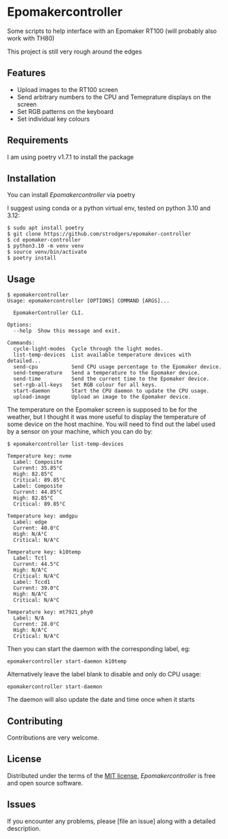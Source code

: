 # Epomakercontroller

Some scripts to help interface with an Epomaker RT100 (will probably also work with TH80)

This project is still very rough around the edges

## Features

- Upload images to the RT100 screen
- Send arbitrary numbers to the CPU and Temeprature displays on the screen
- Set RGB patterns on the keyboard
- Set individual key colours

## Requirements

I am using poetry v1.7.1 to install the package

## Installation

You can install _Epomakercontroller_ via poetry

I suggest using conda or a python virtual env, tested on python 3.10 and 3.12:

```console
$ sudo apt install poetry
$ git clone https://github.com/strodgers/epomaker-controller
$ cd epomaker-controller
$ python3.10 -m venv venv
$ source venv/bin/activate
$ poetry install
```

## Usage

```console
$ epomakercontroller
Usage: epomakercontroller [OPTIONS] COMMAND [ARGS]...

  EpomakerController CLI.

Options:
  --help  Show this message and exit.

Commands:
  cycle-light-modes  Cycle through the light modes.
  list-temp-devices  List available temperature devices with detailed...
  send-cpu           Send CPU usage percentage to the Epomaker device.
  send-temperature   Send a temperature to the Epomaker device.
  send-time          Send the current time to the Epomaker device.
  set-rgb-all-keys   Set RGB colour for all keys.
  start-daemon       Start the CPU daemon to update the CPU usage.
  upload-image       Upload an image to the Epomaker device.
```

The temperature on the Epomaker screen is supposed to be for the weather, but I thought it was more
useful to display the temperature of some device on the host machine. You will need to find out
the label used by a sensor on your machine, which you can do by:
```console
$ epomakercontroller list-temp-devices

Temperature key: nvme
  Label: Composite
  Current: 35.85°C
  High: 82.85°C
  Critical: 89.85°C
  Label: Composite
  Current: 44.85°C
  High: 82.85°C
  Critical: 89.85°C

Temperature key: amdgpu
  Label: edge
  Current: 40.0°C
  High: N/A°C
  Critical: N/A°C

Temperature key: k10temp
  Label: Tctl
  Current: 44.5°C
  High: N/A°C
  Critical: N/A°C
  Label: Tccd1
  Current: 39.0°C
  High: N/A°C
  Critical: N/A°C

Temperature key: mt7921_phy0
  Label: N/A
  Current: 28.0°C
  High: N/A°C
  Critical: N/A°C
```

Then you can start the daemon with the corresponding label, eg:
```console
epomakercontroller start-daemon k10temp
```

Alternatively leave the label blank to disable and only do CPU usage:
```console
epomakercontroller start-daemon
```

The daemon will also update the date and time once when it starts

## Contributing

Contributions are very welcome.

## License

Distributed under the terms of the [MIT license][license],
_Epomakercontroller_ is free and open source software.

## Issues

If you encounter any problems,
please [file an issue] along with a detailed description.

<!-- github-only -->

[license]: https://github.com/imp3ga/EpomakerController/blob/main/LICENSE
[contributor guide]: https://github.com/imp3ga/EpomakerController/blob/main/CONTRIBUTING.md
[command-line reference]: https://EpomakerController.readthedocs.io/en/latest/usage.html
